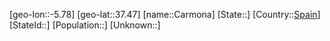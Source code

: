 ﻿---
location: [37.47,-5.78]
type: City
tags:
- geo/City


SpocWebEntityId: 29489
isDeleted: false
confidential: public

---
[geo-lon::-5.78]
[geo-lat::37.47]
[name::Carmona]
[State::]
[Country::[Spain](geo/Continent/Europe/Spain.md)]
[StateId::]
[Population::]
[Unknown::]

